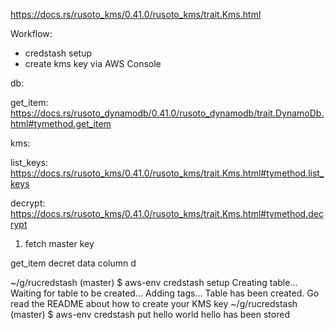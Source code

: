 https://docs.rs/rusoto_kms/0.41.0/rusoto_kms/trait.Kms.html

Workflow:

* credstash setup
* create kms key via AWS Console

db:

get_item: https://docs.rs/rusoto_dynamodb/0.41.0/rusoto_dynamodb/trait.DynamoDb.html#tymethod.get_item

kms:

list_keys: https://docs.rs/rusoto_kms/0.41.0/rusoto_kms/trait.Kms.html#tymethod.list_keys

decrypt: https://docs.rs/rusoto_kms/0.41.0/rusoto_kms/trait.Kms.html#tymethod.decrypt

1. fetch master key

get_item
decret data column
d

~/g/rucredstash (master) $ aws-env credstash setup
Creating table...
Waiting for table to be created...
Adding tags...
Table has been created. Go read the README about how to create your KMS key
~/g/rucredstash (master) $ aws-env credstash put hello world
hello has been stored
